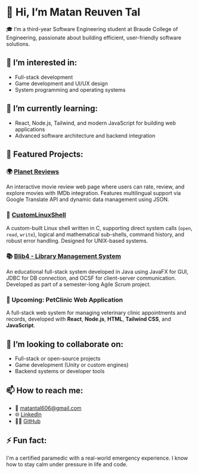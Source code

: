# 👋 Hi, I’m Matan Reuven Tal

🎓 I’m a third-year Software Engineering student at Braude College of Engineering, passionate about building efficient, user-friendly software solutions.

## 👀 I’m interested in:
- Full-stack development
- Game development and UI/UX design
- System programming and operating systems

## 🌱 I’m currently learning:
- React, Node.js, Tailwind, and modern JavaScript for building web applications
- Advanced software architecture and backend integration

## 💼 Featured Projects:
### 🌍 [Planet Reviews](https://github.com/Omer-Matan-Projects/Planet-Reviews)
An interactive movie review web page where users can rate, review, and explore movies with IMDb integration. Features multilingual support via Google Translate API and dynamic data management using JSON.

### 🐚 [CustomLinuxShell](https://github.com/Omer-Matan-Projects/CustomLinuxShell)
A custom-built Linux shell written in C, supporting direct system calls (`open`, `read`, `write`), logical and mathematical sub-shells, command history, and robust error handling. Designed for UNIX-based systems.

### 📚 [Blib4 - Library Management System](https://github.com/Method-for-Software-System-Development/BLib4)
An educational full-stack system developed in Java using JavaFX for GUI, JDBC for DB connection, and OCSF for client-server communication. Developed as part of a semester-long Agile Scrum project.

### 🚧 Upcoming: **PetClinic Web Application**
A full-stack web system for managing veterinary clinic appointments and records, developed with **React**, **Node.js**, **HTML**, **Tailwind CSS**, and **JavaScript**.

## 🤝 I’m looking to collaborate on:
- Full-stack or open-source projects
- Game development (Unity or custom engines)
- Backend systems or developer tools

## 📫 How to reach me:
- 📧 matantal606@gmail.com  
- 🌐 [LinkedIn](https://www.linkedin.com/in/matan-tal-a0613a231)  
- 🧑‍💻 [GitHub](https://github.com/MatanReuvenTal)

## ⚡ Fun fact:
I'm a certified paramedic with a real-world emergency experience. I know how to stay calm under pressure in life and code.

<!---
MatanReuvenTal/MatanReuvenTal is a ✨ special ✨ repository because its `README.md` (this file) appears on your GitHub profile.
You can click the Preview link to take a look at your changes.
--->
